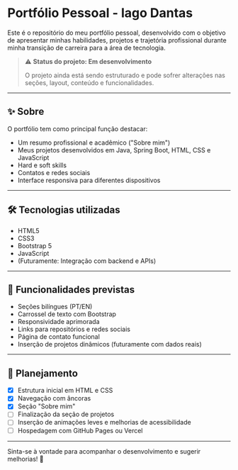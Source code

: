 # Portfólio Pessoal - Iago Dantas

Este é o repositório do meu portfólio pessoal, desenvolvido com o objetivo de apresentar minhas habilidades, projetos e trajetória profissional durante minha transição de carreira para a área de tecnologia.

> ⚠️ **Status do projeto: Em desenvolvimento**
>
> O projeto ainda está sendo estruturado e pode sofrer alterações nas seções, layout, conteúdo e funcionalidades.

---

## ✨ Sobre

O portfólio tem como principal função destacar:

- Um resumo profissional e acadêmico ("Sobre mim")
- Meus projetos desenvolvidos em Java, Spring Boot, HTML, CSS e JavaScript
- Hard e soft skills
- Contatos e redes sociais
- Interface responsiva para diferentes dispositivos

---

## 🛠️ Tecnologias utilizadas

- HTML5
- CSS3
- Bootstrap 5
- JavaScript
- (Futuramente: Integração com backend e APIs)

---

## 📌 Funcionalidades previstas

- Seções bilíngues (PT/EN)
- Carrossel de texto com Bootstrap
- Responsividade aprimorada
- Links para repositórios e redes sociais
- Página de contato funcional
- Inserção de projetos dinâmicos (futuramente com dados reais)

---

## 📅 Planejamento

- [x] Estrutura inicial em HTML e CSS
- [x] Navegação com âncoras
- [x] Seção "Sobre mim"
- [ ] Finalização da seção de projetos
- [ ] Inserção de animações leves e melhorias de acessibilidade
- [ ] Hospedagem com GitHub Pages ou Vercel

---

Sinta-se à vontade para acompanhar o desenvolvimento e sugerir melhorias! 🚀
